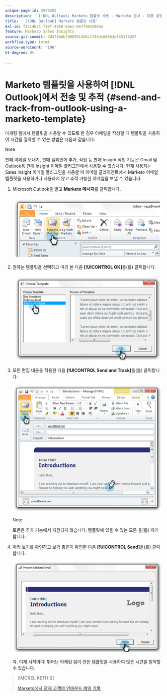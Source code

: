 ```yaml
---
unique-page-id: 2949283
description: ' [!DNL Outlook] Marketo 템플릿 사용 - Marketo 문서 - 제품 설명서 보내기 및 추적'
title: ' [!DNL Outlook] Marketo 템플릿 사용'
exl-id: 72514b21-f10f-4958-8ee1-0e7f46429e6e
feature: Marketo Sales Insights
source-git-commit: 0d37fbdb7d08901458c1744dc68893e155176327
workflow-type: tm+mt
source-wordcount: '190'
ht-degree: 0%

---
```


# Marketo 템플릿을 사용하여 [!DNL Outlook]에서 전송 및 추적 {#send-and-track-from-outlook-using-a-marketo-template}

마케팅 팀에서 템플릿을 사용할 수 있도록 한 경우 이메일을 작성할 때 템플릿을 사용하여 시간을 절약할 수 있는 방법은 다음과 같습니다.

>[!NOTE]
>
>판매 이메일 보내기, 판매 캠페인에 추가, 작업 등 판매 Insight 작업 기능은 Gmail 및 Outlook용 판매 Insight 이메일 플러그인에서 사용할 수 없습니다. 현재 사용자는 Sales Insight 이메일 플러그인을 사용할 때 이메일 클라이언트에서 Marketo 이메일 템플릿을 사용하거나 사용하지 않고 추적 가능한 이메일을 보낼 수 있습니다.

1. Microsoft Outlook을 열고 **Marketo 메시지**&#x200B;를 클릭합니다.

   ![](assets/image2014-9-23-17-3a8-3a33.png)

1. 원하는 템플릿을 선택하고 미리 본 다음 **[!UICONTROL OK]**&#x200B;을(를) 클릭합니다.

   ![](assets/image2014-9-23-17-3a8-3a45.png)

1. 모든 편집 내용을 적용한 다음 **[!UICONTROL Send and Track]**&#x200B;을(를) 클릭합니다.

   ![](assets/image2014-9-23-17-3a8-3a58.png)

   >[!NOTE]
   >
   >토큰은 추가 기능에서 지원되지 않습니다. 템플릿에 있을 수 있는 모든 을(를) 제거합니다.

1. 미리 보기를 확인하고 보기 좋은지 확인한 다음 **[!UICONTROL Send]**&#x200B;을(를) 클릭합니다.

   ![](assets/image2014-9-23-17-3a9-3a11.png)

   자, 이제 시작이다! 뛰어난 마케팅 팀이 만든 템플릿을 사용하여 많은 시간을 절약할 수 있습니다.

>[!MORELIKETHIS]
>
>[Marketo에서 잠재 고객의 인바운드 메일 기록](/help/marketo/product-docs/marketo-sales-insight/using-msi/log-inbound-mail-from-your-leads-in-marketo.md)
